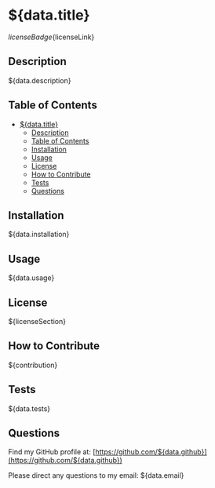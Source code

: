 # ${data.title}
${licenseBadge}${licenseLink}

## Description
${data.description}

## Table of Contents
- [${data.title}](#datatitle)
	- [Description](#description)
	- [Table of Contents](#table-of-contents)
	- [Installation](#installation)
	- [Usage](#usage)
	- [License](#license)
	- [How to Contribute ](#how-to-contribute-)
	- [Tests](#tests)
	- [Questions](#questions)

## Installation
${data.installation}

## Usage
${data.usage}

## License
${licenseSection}

## How to Contribute <a id="contribute"></a>
${contribution}

## Tests
${data.tests}

## Questions
Find my GitHub profile at: [https://github.com/${data.github}](https://github.com/${data.github})

Please direct any questions to my email: ${data.email}
